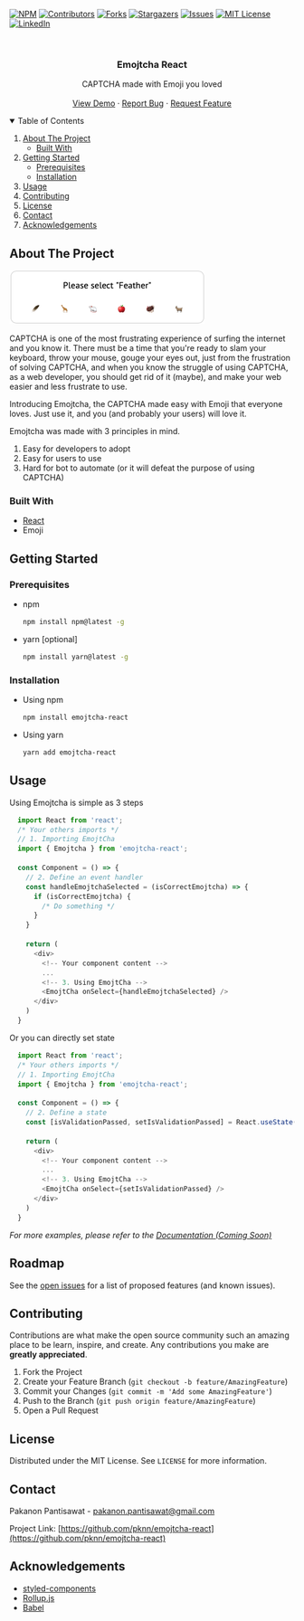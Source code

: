 <!--
*** Thanks for checking out the Best-README-Template. If you have a suggestion
*** that would make this better, please fork the repo and create a pull request
*** or simply open an issue with the tag "enhancement".
*** Thanks again! Now go create something AMAZING! :D
-->

<!-- PROJECT SHIELDS -->
<!--
*** I'm using markdown "reference style" links for readability.
*** Reference links are enclosed in brackets [ ] instead of parentheses ( ).
*** See the bottom of this document for the declaration of the reference variables
*** for contributors-url, forks-url, etc. This is an optional, concise syntax you may use.
*** https://www.markdownguide.org/basic-syntax/#reference-style-links
-->

[![NPM][npm-shield]][npm-url]
[![Contributors][contributors-shield]][contributors-url]
[![Forks][forks-shield]][forks-url]
[![Stargazers][stars-shield]][stars-url]
[![Issues][issues-shield]][issues-url]
[![MIT License][license-shield]][license-url]
[![LinkedIn][linkedin-shield]][linkedin-url]

<!-- PROJECT LOGO -->
<br />
<p align="center">
  <h3 align="center">Emojtcha React</h3>

  <p align="center">
    CAPTCHA made with Emoji you loved
    <br />
    <br />
    <a href="https://github.com/pknn/emojtcha-react">View Demo</a>
    ·
    <a href="https://github.com/pknn/emojtcha-react/issues">Report Bug</a>
    ·
    <a href="https://github.com/pknn/emojtcha-react/issues">Request Feature</a>
  </p>
</p>

<!-- TABLE OF CONTENTS -->
<details open="open">
  <summary>Table of Contents</summary>
  <ol>
    <li>
      <a href="#about-the-project">About The Project</a>
      <ul>
        <li><a href="#built-with">Built With</a></li>
      </ul>
    </li>
    <li>
      <a href="#getting-started">Getting Started</a>
      <ul>
        <li><a href="#prerequisites">Prerequisites</a></li>
        <li><a href="#installation">Installation</a></li>
      </ul>
    </li>
    <li><a href="#usage">Usage</a></li>
    <li><a href="#contributing">Contributing</a></li>
    <li><a href="#license">License</a></li>
    <li><a href="#contact">Contact</a></li>
    <li><a href="#acknowledgements">Acknowledgements</a></li>
  </ol>
</details>

<!-- ABOUT THE PROJECT -->

## About The Project

![Product Name Screen Shot][product-screenshot]

CAPTCHA is one of the most frustrating experience of surfing the internet and you know it. There must be a time that you're ready to slam your keyboard, throw your mouse, gouge your eyes out, just from the frustration of solving CAPTCHA, and when you know the struggle of using CAPTCHA, as a web developer, you should get rid of it (maybe), and make your web easier and less frustrate to use.

Introducing Emojtcha, the CAPTCHA made easy with Emoji that everyone loves. Just use it, and you (and probably your users) will love it.

Emojtcha was made with 3 principles in mind.  
1. Easy for developers to adopt
2. Easy for users to use
3. Hard for bot to automate (or it will defeat the purpose of using CAPTCHA)

### Built With

- [React](https://reactjs.org)
- Emoji

<!-- GETTING STARTED -->

## Getting Started


### Prerequisites

- npm
  ```sh
  npm install npm@latest -g
  ```
- yarn [optional]

  ```sh
  npm install yarn@latest -g
  ```

### Installation

- Using npm
  ```sh
  npm install emojtcha-react
  ```
- Using yarn
  ```sh
  yarn add emojtcha-react
  ```

<!-- USAGE EXAMPLES -->

## Usage

Using Emojtcha is simple as 3 steps  
  ```js
    import React from 'react';
    /* Your others imports */
    // 1. Importing EmojtCha
    import { Emojtcha } from 'emojtcha-react';

    const Component = () => {
      // 2. Define an event handler
      const handleEmojtchaSelected = (isCorrectEmojtcha) => {
        if (isCorrectEmojtcha) {
          /* Do something */
        }
      }

      return (
        <div>
          <!-- Your component content -->
          ...
          <!-- 3. Using EmojtCha -->
          <EmojtCha onSelect={handleEmojtchaSelected} />
        </div>
      )
    }
  ```

Or you can directly set state
  ```js
    import React from 'react';
    /* Your others imports */
    // 1. Importing EmojtCha
    import { Emojtcha } from 'emojtcha-react';

    const Component = () => {
      // 2. Define a state
      const [isValidationPassed, setIsValidationPassed] = React.useState(false)

      return (
        <div>
          <!-- Your component content -->
          ...
          <!-- 3. Using EmojtCha -->
          <EmojtCha onSelect={setIsValidationPassed} />
        </div>
      )
    }
  ```

_For more examples, please refer to the [Documentation (Coming Soon)](https://example.com)_

<!-- ROADMAP -->

## Roadmap

See the [open issues](https://github.com/pknn/emojtcha-react/issues) for a list of proposed features (and known issues).

<!-- CONTRIBUTING -->

## Contributing

Contributions are what make the open source community such an amazing place to be learn, inspire, and create. Any contributions you make are **greatly appreciated**.

1. Fork the Project
2. Create your Feature Branch (`git checkout -b feature/AmazingFeature`)
3. Commit your Changes (`git commit -m 'Add some AmazingFeature'`)
4. Push to the Branch (`git push origin feature/AmazingFeature`)
5. Open a Pull Request

<!-- LICENSE -->

## License

Distributed under the MIT License. See `LICENSE` for more information.

<!-- CONTACT -->

## Contact

Pakanon Pantisawat - pakanon.pantisawat@gmail.com

Project Link: [https://github.com/pknn/emojtcha-react](https://github.com/pknn/emojtcha-react)

<!-- ACKNOWLEDGEMENTS -->

## Acknowledgements

- [styled-components](https://styled-components.com)
- [Rollup.js](https://rollupjs.org)
- [Babel](https://babeljs.io)

<!-- MARKDOWN LINKS & IMAGES -->
<!-- https://www.markdownguide.org/basic-syntax/#reference-style-links -->

[npm-shield]: https://img.shields.io/npm/v/emojtcha-react?style=flat-square
[npm-url]: https://www.npmjs.com/package/emojtcha-react
[contributors-shield]: https://img.shields.io/github/contributors/pknn/emojtcha?style=flat-square
[contributors-url]: https://github.com/pknn/emojtcha-react/graphs/contributors
[forks-shield]: https://img.shields.io/github/forks/pknn/emojtcha-react?style=flat-square
[forks-url]: https://github.com/pknn/emojtcha-react/network/members
[stars-shield]: https://img.shields.io/github/stars/pknn/emojtcha-react?style=flat-square
[stars-url]: https://github.com/pknn/emojtcha-react/stargazers
[issues-shield]: https://img.shields.io/github/issues/pknn/emojtcha-react?style=flat-square
[issues-url]: https://github.com/pknn/emojtcha-react/issues
[license-shield]: https://img.shields.io/github/license/pknn/emojtcha-react?logoColor=green&style=flat-square
[license-url]: https://github.com/pknn/emojtcha-react/blob/master/LICENSE
[linkedin-shield]: https://img.shields.io/badge/linkedin-connect-blue?style=flat-square
[linkedin-url]: https://www.linkedin.com/in/pakanon-pantisawat-44316b170/
[product-screenshot]: screenshot.png
